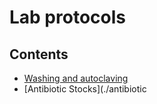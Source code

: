 # Lab protocols

## Contents

- [Washing and autoclaving](./washing-and-autoclaving.md)
- [Antibiotic Stocks](./antibiotic
